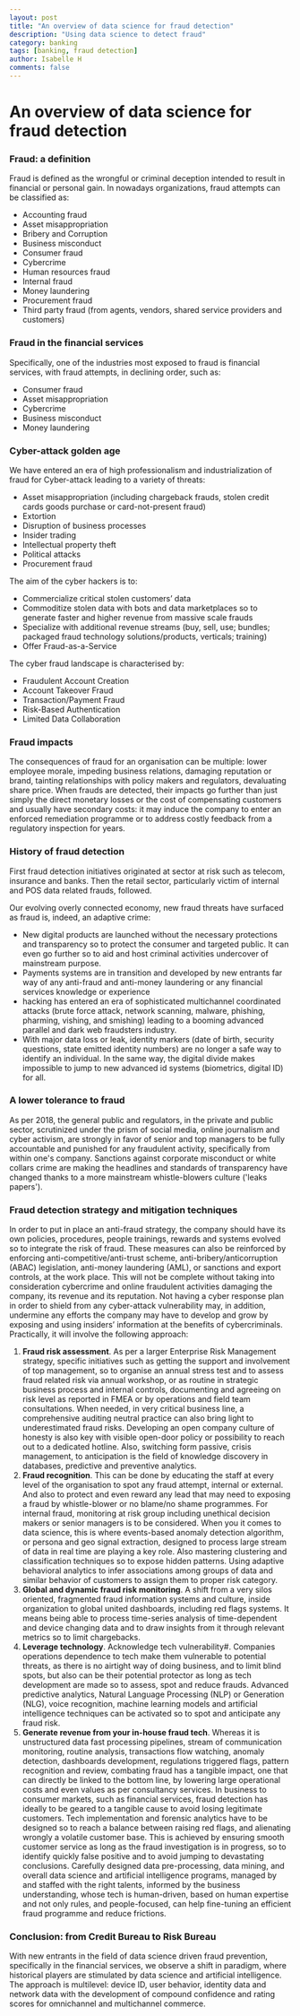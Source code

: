 ```yaml
---
layout: post
title: "An overview of data science for fraud detection"
description: "Using data science to detect fraud"
category: banking
tags: [banking, fraud detection]
author: Isabelle H
comments: false
---
```


# An overview of data science for fraud detection

### Fraud: a definition

Fraud is defined as the wrongful or criminal deception intended to result in financial or personal gain.
In nowadays organizations, fraud attempts can be classified as:
* Accounting fraud
* Asset misappropriation
* Bribery and Corruption
* Business misconduct
* Consumer fraud
* Cybercrime
* Human resources fraud
* Internal fraud
* Money laundering
* Procurement fraud
* Third party fraud (from agents, vendors, shared service providers and customers)

### Fraud in the financial services

Specifically, one of the industries most exposed to fraud is financial services, with fraud attempts, in declining order, such as:
* Consumer fraud
* Asset misappropriation
* Cybercrime
* Business misconduct
* Money laundering

### Cyber-attack golden age

We have entered an era of high professionalism and industrialization of fraud for Cyber-attack  leading to a variety of threats:
* Asset misappropriation (including chargeback frauds, stolen credit cards goods purchase or card-not-present fraud)
* Extortion
* Disruption of business processes
* Insider trading
* Intellectual property theft
* Political attacks
* Procurement fraud

The aim of the cyber hackers is to:

* Commercialize critical stolen customers’ data
* Commoditize stolen data with bots and data marketplaces so to generate faster and higher revenue from massive scale frauds
* Specialize with additional revenue streams (buy, sell, use; bundles; packaged fraud technology solutions/products, verticals; training) 
* Offer Fraud-as-a-Service

The cyber fraud landscape is characterised by:
* Fraudulent Account Creation
* Account Takeover Fraud
* Transaction/Payment Fraud
* Risk-Based Authentication
* Limited Data Collaboration

### Fraud impacts

The consequences of fraud for an organisation can be multiple: lower employee morale, impeding business relations, damaging reputation or brand, tainting relationships with policy makers and regulators, devaluating share price. When frauds are detected, their impacts go further than just simply the direct monetary losses or the cost of compensating customers and usually have secondary costs: it may induce the company to enter an enforced remediation programme or to address costly feedback from a regulatory inspection for years.

### History of fraud detection

First fraud detection initiatives originated at sector at risk such as telecom, insurance and banks. Then the retail sector, particularly victim of internal and POS data related frauds, followed. 

Our evolving overly connected economy, new fraud threats have surfaced as fraud is, indeed, an adaptive crime:
* New digital products are launched without the necessary protections and transparency so to protect the consumer and targeted public. It can even go further so to aid and host criminal activities undercover of mainstream purpose.
* Payments systems are in transition and developed by new entrants far way of any anti-fraud and anti-money laundering or any financial services knowledge or experience
* hacking has entered an era of sophisticated multichannel coordinated attacks (brute force attack, network scanning, malware, phishing, pharming, vishing, and smishing) leading to a booming advanced parallel and dark web fraudsters industry. 
* With major data loss or leak, identity markers (date of birth, security questions, state emitted identity numbers) are no longer a safe way to identify an individual. In the same way, the digital divide makes impossible to jump to new advanced id systems (biometrics, digital ID) for all.


### A lower tolerance to fraud

As per 2018, the general public and regulators, in the private and public sector, scrutinized under the prism of social media, online journalism and cyber activism, are strongly in favor of senior and top managers to be fully accountable  and punished for any fraudulent activity, specifically from within one's company. Sanctions against corporate misconduct or white collars crime are making the headlines and standards of transparency have changed thanks to a more mainstream whistle-blowers culture ('leaks papers').

### Fraud detection strategy and mitigation techniques

In order to put in place an anti-fraud strategy, the company should have its own policies, procedures, people trainings, rewards and systems evolved so to integrate the risk of fraud. These measures can also be reinforced by enforcing anti-competitive/anti-trust scheme, anti-bribery/anticorruption (ABAC) legislation, anti-money laundering (AML), or sanctions and export controls, at the work place. This will not be complete without taking into consideration cybercrime and online fraudulent activities damaging the company, its revenue and its reputation. Not having a cyber response plan in order to shield from any cyber-attack vulnerability may, in addition, undermine any efforts the company may have to develop and grow by exposing and using insiders’ information at the benefits of cybercriminals.
Practically, it will involve the following approach:
1. **Fraud risk assessment**. As per a larger Enterprise Risk Management strategy, specific initiatives such as getting the support and involvement of top management, so to organise an annual stress test and to assess fraud related risk via annual workshop, or as routine in strategic business process and internal controls, documenting and agreeing on risk level as reported in FMEA or by operations and field team consultations. When needed, in very critical business line, a comprehensive auditing neutral practice can also bring light to underestimated fraud risks. Developing an open company culture of honesty is also key with visible open-door policy or possibility to reach out to a dedicated hotline. Also, switching form passive, crisis management, to anticipation is the field of knowledge discovery in databases, predictive and preventive analytics.
2. **Fraud recognition**. This can be done by educating the staff at every level of the organisation to spot any fraud attempt, internal or external. And also to protect and even reward any lead that may need to exposing a fraud by whistle-blower or no blame/no shame programmes. For internal fraud, monitoring at risk group including unethical decision makers or senior managers is to be considered. When you it comes to data science, this is where events-based anomaly detection algorithm, or persona and geo signal extraction, designed to process large stream of data in real time are playing a key role. Also mastering clustering and classification techniques so to expose hidden patterns. Using adaptive behavioral analytics to infer associations among groups of data and similar behavior of customers to assign them to proper risk category.
3. **Global and dynamic fraud risk monitoring**. A shift from a very silos oriented, fragmented fraud information systems and culture, inside organization to global united dashboards, including red flags systems. It means being able to process time-series analysis of time-dependent and device changing data and to draw insights from it through relevant metrics so to limit chargebacks.
4. **Leverage technology**. Acknowledge tech vulnerability#. Companies operations dependence to tech make them vulnerable to potential threats, as there is no airtight way of doing business, and to limit blind spots, but also can be their potential protector as long as tech development are made so to assess, spot and reduce frauds. Advanced  predictive analytics, Natural Language Processing (NLP) or Generation (NLG), voice recognition, machine learning models and artificial intelligence techniques can be activated so to spot and anticipate any fraud risk.
5. **Generate revenue from your in-house fraud tech**. Whereas it is unstructured data fast processing pipelines, stream of communication monitoring, routine analysis, transactions flow watching, anomaly detection, dashboards development, regulations triggered flags, pattern recognition and review, combating fraud has a tangible impact, one that can directly be linked to the bottom line, by lowering large operational costs and even values as per consultancy services. In business to consumer markets, such as financial services, fraud detection has ideally to be geared to a tangible cause to avoid losing legitimate customers. Tech implementation and forensic analytics have to be designed so to reach a balance between raising red flags, and alienating wrongly a volatile customer base. This is achieved by ensuring smooth customer service as long as the fraud investigation is in progress, so to identify quickly false positive and to avoid jumping to devastating conclusions. Carefully designed data pre-processing, data mining, and overall data science and artificial intelligence programs, managed by and staffed with the right talents, informed by the business understanding, whose tech is human-driven, based on human expertise and not only rules, and people-focused, can help fine-tuning an efficient fraud programme and reduce frictions.

### Conclusion: from Credit Bureau to Risk Bureau

With new entrants in the field of data science driven fraud prevention, specifically in the financial services, we observe a shift in paradigm, where historical players are stimulated by data science and artificial intelligence. The approach is multilevel: device ID, user behavior, identity data and network data with the development of compound confidence and rating scores for omnichannel and multichannel commerce.
